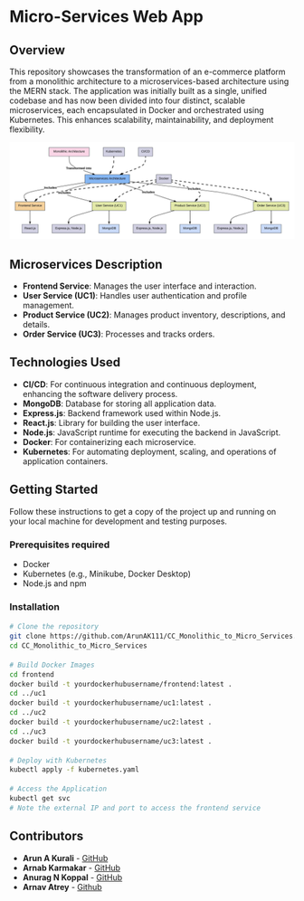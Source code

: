 # Micro-Services Web App

## Overview

This repository showcases the transformation of an e-commerce platform from a monolithic architecture to a microservices-based architecture using the MERN stack. The application was initially built as a single, unified codebase and has now been divided into four distinct, scalable microservices, each encapsulated in Docker and orchestrated using Kubernetes. This enhances scalability, maintainability, and deployment flexibility.

![Architecture](https://github.com/ArunAK111/CC_Monolithic_to_Micro_Services/blob/main/Architecture.jpeg)

## Microservices Description

- **Frontend Service**: Manages the user interface and interaction.
- **User Service (UC1)**: Handles user authentication and profile management.
- **Product Service (UC2)**: Manages product inventory, descriptions, and details.
- **Order Service (UC3)**: Processes and tracks orders.

## Technologies Used

- **CI/CD**: For continuous integration and continuous deployment, enhancing the software delivery process.
- **MongoDB**: Database for storing all application data.
- **Express.js**: Backend framework used within Node.js.
- **React.js**: Library for building the user interface.
- **Node.js**: JavaScript runtime for executing the backend in JavaScript.
- **Docker**: For containerizing each microservice.
- **Kubernetes**: For automating deployment, scaling, and operations of application containers.

## Getting Started

Follow these instructions to get a copy of the project up and running on your local machine for development and testing purposes.

### Prerequisites required

- Docker
- Kubernetes (e.g., Minikube, Docker Desktop)
- Node.js and npm

### Installation

```bash
# Clone the repository
git clone https://github.com/ArunAK111/CC_Monolithic_to_Micro_Services.git
cd CC_Monolithic_to_Micro_Services

# Build Docker Images
cd frontend
docker build -t yourdockerhubusername/frontend:latest .
cd ../uc1
docker build -t yourdockerhubusername/uc1:latest .
cd ../uc2
docker build -t yourdockerhubusername/uc2:latest .
cd ../uc3
docker build -t yourdockerhubusername/uc3:latest .

# Deploy with Kubernetes
kubectl apply -f kubernetes.yaml

# Access the Application
kubectl get svc
# Note the external IP and port to access the frontend service

```
## Contributors

- **Arun A Kurali** - [GitHub](https://github.com/ArunAK111)
- **Arnab Karmakar** - [GitHub](https://github.com/arnabk1108)
- **Anurag N Koppal** - [GitHub](https://github.com/anuragnkoppal)
- **Arnav Atrey** - [Github](https://github.com/Arnav-Atrey)

